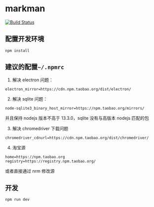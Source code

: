 # markman

[![Build Status](https://travis-ci.org/xemxx/markman-client.svg?branch=master)](https://travis-ci.org/xemxx/markman-client)


## 配置开发环境

```
npm install
```

## 建议的配置`~/.npmrc`

1. 解决 electron 问题：

```
electron_mirror=https://cdn.npm.taobao.org/dist/electron/
```

2. 解决 sqlite 问题：

```
node-sqlite3_binary_host_mirror=https://npm.taobao.org/mirrors/
```

并且保持 nodejs 版本不高于 13.3.0，sqlite 没有与高版本 nodejs 匹配的包

3. 解决 chromedriver 下载问题

```
chromedriver_cdnurl=https://cdn.npm.taobao.org/dist/chromedriver/
```

4. 淘宝源

```
home=https://npm.taobao.org
registry=https://registry.npm.taobao.org/
```

或者直接通过 nrm 修改源

## 开发

```
npm run dev
```
